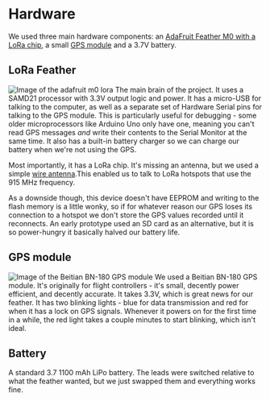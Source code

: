 # Hardware
We used three main hardware components: an [AdaFruit Feather M0 with a LoRa chip](https://www.adafruit.com/product/3178?gclid=Cj0KCQjwj_ajBhCqARIsAA37s0ylBGdYXEcQm-ULQQxGy7eUbJM02SukKQ5waotLcpxdd_qDQGqUE-QaArKKEALw_wcB), a small [GPS module](https://www.amazon.com/Geekstory-Navigation-Raspberry-Aircraft-Controller/dp/B078Y4XZN9) and a 3.7V battery.

## LoRa Feather
![Image of the adafruit m0 lora](https://cdn-shop.adafruit.com/970x728/3178-12.jpg)
The main brain of the project. It uses a SAMD21 processor with 3.3V output logic and power. It has a micro-USB for talking to the computer, as well as a separate set of Hardware Serial pins for talking to the GPS module. This is particularly useful for debugging - some older microprocessors like Arduino Uno only have one, meaning you can't read GPS messages *and* write their contents to the Serial Monitor at the same time. It also has a built-in battery charger so we can charge our battery when we're not using the GPS. 

Most importantly, it has a LoRa chip. It's missing an antenna, but we used a simple [wire antenna](https://learn.adafruit.com/adafruit-feather-m0-radio-with-lora-radio-module/antenna-options).This enabled us to talk to LoRa hotspots that use the 915 MHz frequency. 

As a downside though, this device doesn't have EEPROM and writing to the flash memory is a little wonky, so if for whatever reason our GPS loses its connection to a hotspot we don't store the GPS values recorded until it reconnects. An early prototype used an SD card as an alternative, but it is so power-hungry it basically halved our battery life. 

## GPS module
![Image of the Beitian BN-180 GPS module](https://m.media-amazon.com/images/I/618dldlOaiL._AC_SY355_.jpg)
We used a Beitian BN-180 GPS module. It's originally for flight controllers - it's small, decently power efficient, and decently accurate. It takes 3.3V, which is great news for our feather. It has two blinking lights - blue for data transmission and red for when it has a lock on GPS signals. Whenever it powers on for the first time in a while, the red light takes a couple minutes to start blinking, which isn't ideal.

## Battery

A standard 3.7 1100 mAh LiPo battery. The leads were switched relative to what the feather wanted, but we just swapped them and everything works fine.